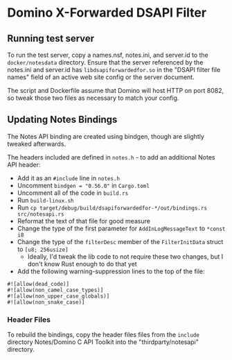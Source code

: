 # Domino X-Forwarded DSAPI Filter

## Running test server

To run the test server, copy a names.nsf, notes.ini, and server.id to the `docker/notesdata` directory. Ensure that
the server referenced by the notes.ini and server.id has `libdsapiforwardedfor.so` in the "DSAPI filter file names"
field of an active web site config or the server document.

The script and Dockerfile assume that Domino will host HTTP on port 8082, so tweak those two files as necessary to
match your config.

## Updating Notes Bindings

The Notes API binding are created using bindgen, though are slightly tweaked afterwards.

The headers included are defined in `notes.h` - to add an additional Notes API header:

- Add it as an `#include` line in `notes.h`
- Uncomment `bindgen = "0.56.0"` in `Cargo.toml`
- Uncomment all of the code in `build.rs`
- Run `build-linux.sh`
- Run `cp target/debug/build/dsapiforwardedfor-*/out/bindings.rs src/notesapi.rs`
- Reformat the text of that file for good measure
- Change the type of the first parameter for `AddInLogMessageText` to `*const i8`
- Change the type of the `filterDesc` member of the `FilterInitData` struct to `[u8; 256usize]`
	- Ideally, I'd tweak the lib code to not require these two changes, but I don't know Rust enough to do that yet
- Add the following warning-suppression lines to the top of the file:

```
#![allow(dead_code)]
#![allow(non_camel_case_types)]
#![allow(non_upper_case_globals)]
#![allow(non_snake_case)]
```

### Header Files

To rebuild the bindings, copy the header files files from the `include` directory Notes/Domino C API Toolkit
into the "thirdparty/notesapi" directory.